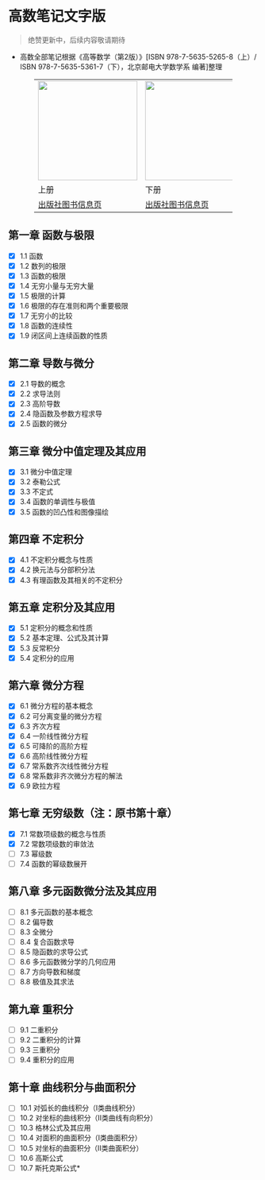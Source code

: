 # 高数笔记文字版
> 绝赞更新中，后续内容敬请期待
* 高数全部笔记根据《高等数学（第2版）》[ISBN 978-7-5635-5265-8（上）/ ISBN 978-7-5635-5361-7（下），北京邮电大学数学系 编著]整理

<div style="text-align:center;margin:auto;width:400px;">
<table>
<tr>
<td><img src="./assets/README.assets/上.jpg" height="200"/></td>
<td><img src="./assets/README.assets/下.jpg" height="200"/></td>
</tr>
<tr>
<td>上册</td>
<td>下册</td>
</tr>
<tr>
<td><a href="http://www.buptpress.com/StaticPage/bookcontent_AB4DC9E1A7020968.html" target="_blank">出版社图书信息页</a></td>
<td><a href="http://www.buptpress.com/StaticPage/bookcontent_2DA433330E832D01.html" target="_blank">出版社图书信息页</a></td>
</tr>
</table>
</div>

## 第一章 函数与极限
- [x] 1.1 函数
- [x] 1.2 数列的极限
- [x] 1.3 函数的极限
- [x] 1.4 无穷小量与无穷大量
- [x] 1.5 极限的计算
- [x] 1.6 极限的存在准则和两个重要极限
- [x] 1.7 无穷小的比较
- [x] 1.8 函数的连续性
- [x] 1.9 闭区间上连续函数的性质
## 第二章 导数与微分
- [x] 2.1 导数的概念
- [x] 2.2 求导法则
- [x] 2.3 高阶导数
- [x] 2.4 隐函数及参数方程求导
- [x] 2.5 函数的微分
## 第三章 微分中值定理及其应用
- [x] 3.1 微分中值定理
- [x] 3.2 泰勒公式
- [x] 3.3 不定式
- [x] 3.4 函数的单调性与极值
- [x] 3.5 函数的凹凸性和图像描绘
## 第四章 不定积分
- [x] 4.1 不定积分概念与性质
- [x] 4.2 换元法与分部积分法
- [x] 4.3 有理函数及其相关的不定积分
## 第五章 定积分及其应用
- [x] 5.1 定积分的概念和性质
- [x] 5.2 基本定理、公式及其计算
- [x] 5.3 反常积分
- [x] 5.4 定积分的应用
## 第六章 微分方程
- [x] 6.1 微分方程的基本概念
- [x] 6.2 可分离变量的微分方程
- [x] 6.3 齐次方程
- [x] 6.4 一阶线性微分方程
- [x] 6.5 可降阶的高阶方程
- [x] 6.6 高阶线性微分方程
- [x] 6.7 常系数齐次线性微分方程
- [x] 6.8 常系数非齐次微分方程的解法
- [x] 6.9 欧拉方程
## 第七章 无穷级数（注：原书第十章）
- [x] 7.1 常数项级数的概念与性质
- [x] 7.2 常数项级数的审敛法
- [ ] 7.3 幂级数
- [ ] 7.4 函数的幂级数展开
## 第八章 多元函数微分法及其应用
- [ ] 8.1 多元函数的基本概念
- [ ] 8.2 偏导数
- [ ] 8.3 全微分
- [ ] 8.4 复合函数求导
- [ ] 8.5 隐函数的求导公式
- [ ] 8.6 多元函数微分学的几何应用
- [ ] 8.7 方向导数和梯度
- [ ] 8.8 极值及其求法
## 第九章 重积分
- [ ] 9.1 二重积分
- [ ] 9.2 二重积分的计算
- [ ] 9.3 三重积分
- [ ] 9.4 重积分的应用
## 第十章 曲线积分与曲面积分
- [ ] 10.1 对弧长的曲线积分（I类曲线积分）
- [ ] 10.2 对坐标的曲线积分（II类曲线有向积分）
- [ ] 10.3 格林公式及其应用
- [ ] 10.4 对面积的曲面积分（I类曲面积分）
- [ ] 10.5 对坐标的曲面积分（II类曲面积分）
- [ ] 10.6 高斯公式
- [ ] 10.7 斯托克斯公式*
